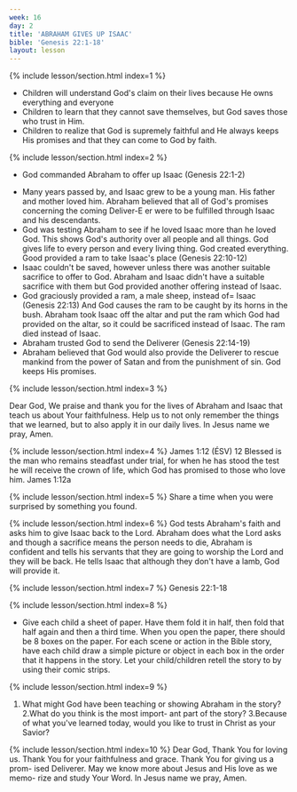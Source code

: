 ```yaml
---
week: 16
day: 2
title: 'ABRAHAM GIVES UP ISAAC'
bible: 'Genesis 22:1-18'
layout: lesson
---
```



{% include lesson/section.html index=1 %}
- Children will understand God's claim on their lives because He owns everything and everyone
- Children to learn that they cannot save themselves, but God saves those who trust in Him.
- Children to realize that God is supremely faithful and He always keeps His promises and that they can come to God by faith.


{% include lesson/section.html index=2 %}
* God commanded Abraham to offer up Isaac (Genesis 22:1-2)
- Many years passed by, and Isaac grew to be a young man. His father and mother loved him. Abraham believed that all of God's promises concerning the coming Deliver-E er were to be fulfilled through Isaac and his descendants.
- God was testing Abraham to see if he loved Isaac more than he loved God. This shows God's authority over all people and all things. God gives life to every person and every living thing. God created everything. Good provided a ram to take Isaac's place (Genesis 22:10-12)
- Isaac couldn't be saved, however unless there was another suitable sacrifice to offer to God. Abraham and Isaac didn't have a suitable sacrifice with them but God provided another offering instead of Isaac.
- God graciously provided a ram, a male sheep, instead of= Isaac (Genesis 22:13) And God causes the ram to be caught by its horns in the bush. Abraham took Isaac off the altar and put the ram which God had provided on the altar, so it could be sacrificed instead of Isaac. The ram died instead of Isaac.
- Abraham trusted God to send the Deliverer (Genesis 22:14-19)
- Abraham believed that God would also provide the Deliverer to rescue mankind from the power of Satan and from the punishment of sin. God keeps His promises.


{% include lesson/section.html index=3 %}

 Dear God, We praise and thank you for the lives of Abraham and Isaac that teach us about Your faithfulness. Help us to not only remember the things that we learned, but to also apply it in our daily lives. In Jesus name we pray, Amen.


{% include lesson/section.html index=4 %}
 James 1:12 (ÉSV) 12 Blessed is the man who remains steadfast under trial, for when he has stood the test he will receive the crown of life, which God has promised to those who love him. James 1:12a


{% include lesson/section.html index=5 %}
Share a time when you were surprised by something you found.


{% include lesson/section.html index=6 %}
God tests Abraham's faith and asks him to give Isaac back to the Lord. Abraham does what the Lord asks and though a sacrifice means the person needs to die, Abraham is confident and tells his servants that they are going to worship the Lord and they will be back. He tells Isaac that although they don't have a lamb, God will provide it.


{% include lesson/section.html index=7 %}
 Genesis 22:1-18


{% include lesson/section.html index=8 %}
- Give each child a sheet of paper. Have them fold it in half, then fold that half again and then a third time. When you open the paper, there should be 8 boxes on the paper. For each scene or action in the Bible story, have each child draw a simple picture or object in each box in the order that it happens in the story. Let your child/children retell the story to by using their comic strips.


{% include lesson/section.html index=9 %}
1. What might God have been teaching or showing Abraham in the story? 2.What do you think is the most import- ant part of the story? 3.Because of what you've learned today, would you like to trust in Christ as your Savior?


{% include lesson/section.html index=10 %}
Dear God, Thank You for loving us. Thank You for your faithfulness and grace. Thank You for giving us a prom- ised Deliverer. May we know more about Jesus and His love as we memo- rize and study Your Word. In Jesus name we pray, Amen.

